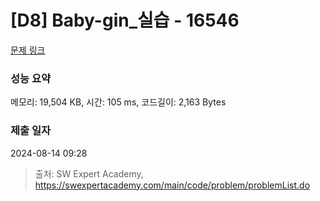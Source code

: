 # [D8] Baby-gin_실습 - 16546 

[문제 링크](https://swexpertacademy.com/main/code/problem/problemDetail.do?contestProbId=AYZS3UfKuQgDFARc) 

### 성능 요약

메모리: 19,504 KB, 시간: 105 ms, 코드길이: 2,163 Bytes

### 제출 일자

2024-08-14 09:28



> 출처: SW Expert Academy, https://swexpertacademy.com/main/code/problem/problemList.do